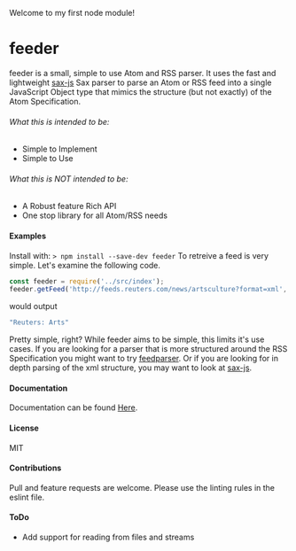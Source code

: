Welcome to my first node module!

# feeder 

feeder is a small, simple to use Atom and RSS parser. It uses the fast and lightweight [sax-js](https://github.com/isaacs/sax-js) Sax parser to parse an Atom or RSS feed into a single JavaScript Object type that mimics the structure (but not exactly) of the Atom Specification.

###### What this is intended to be:
* Simple to Implement
* Simple to Use
###### What this is NOT intended to be:
* A Robust feature Rich API
* One stop library for all Atom/RSS needs

#### Examples
Install with:
```> npm install --save-dev feeder```
To retreive a feed is very simple. Let's examine the following code.
```javascript
const feeder = require('../src/index');
feeder.getFeed('http://feeds.reuters.com/news/artsculture?format=xml', (feed) => { console.log(feed.title); });
```
would output
```javascript
"Reuters: Arts"
```
Pretty simple, right? While feeder aims to be simple, this limits it's use cases.
If you are looking for a parser that is more structured around the RSS Specification you might want to try [feedparser](https://github.com/danmactough/node-feedparser).
Or if you are looking for in depth parsing of the xml structure, you may want to look at [sax-js](https://github.com/isaacs/sax-js).

#### Documentation
Documentation can be found [Here](http://feeder.somersdev.com/).

#### License
MIT

#### Contributions
Pull and feature requests are welcome. Please use the linting rules in the eslint file.

#### ToDo
* Add support for reading from files and streams